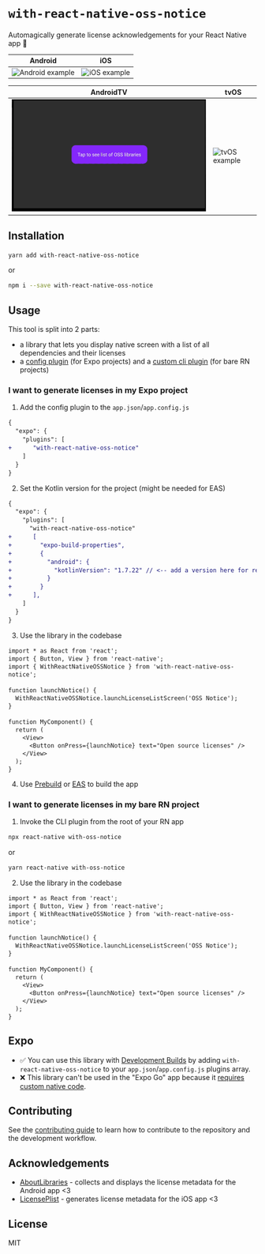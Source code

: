# `with-react-native-oss-notice`

Automagically generate license acknowledgements for your React Native app 🚀

| Android | iOS |
| - | - |
| ![Android example](./static/android-expo.gif) | ![iOS example](./static/ios-expo.gif) |

| AndroidTV | tvOS |
| - | - |
| ![AndroidTV example](./static/android-tv.gif) | ![tvOS example](./static/tvos.gif) |

## Installation

```sh
yarn add with-react-native-oss-notice
```

or

```sh
npm i --save with-react-native-oss-notice
```

## Usage

This tool is split into 2 parts:
- a library that lets you display native screen with a list of all dependencies and their licenses
- a [config plugin](https://docs.expo.dev/config-plugins/introduction/?redirected) (for Expo projects) and a [custom cli plugin](https://github.com/react-native-community/cli/blob/main/docs/plugins.md) (for bare RN projects)

### I want to generate licenses in my Expo project <a name="usage-expo"></a>

1. Add the config plugin to the `app.json`/`app.config.js`

```diff
{
  "expo": {
    "plugins": [
+      "with-react-native-oss-notice"
    ]
  }
}
```

2. Set the Kotlin version for the project (might be needed for EAS)

```diff
{
  "expo": {
    "plugins": [
      "with-react-native-oss-notice"
+      [
+        "expo-build-properties",
+        {
+          "android": {
+            "kotlinVersion": "1.7.22" // <-- add a version here for resolution, version can be newer depending on the Expo SDK version used in the project 
+          }
+        }
+      ],
    ]
  }
}
```

3. Use the library in the codebase

```tsx
import * as React from 'react';
import { Button, View } from 'react-native';
import { WithReactNativeOSSNotice } from 'with-react-native-oss-notice';

function launchNotice() {
  WithReactNativeOSSNotice.launchLicenseListScreen('OSS Notice');
}

function MyComponent() {
  return (
    <View>
      <Button onPress={launchNotice} text="Open source licenses" />
    </View>
  );
}
```

4. Use [Prebuild](https://docs.expo.dev/workflow/prebuild/) or [EAS](https://docs.expo.dev/eas/) to build the app

### I want to generate licenses in my bare RN project <a name="usage-bare-rn"></a>

1. Invoke the CLI plugin from the root of your RN app

```sh
npx react-native with-oss-notice
```

or

```sh
yarn react-native with-oss-notice
```

2. Use the library in the codebase

```tsx
import * as React from 'react';
import { Button, View } from 'react-native';
import { WithReactNativeOSSNotice } from 'with-react-native-oss-notice';

function launchNotice() {
  WithReactNativeOSSNotice.launchLicenseListScreen('OSS Notice');
}

function MyComponent() {
  return (
    <View>
      <Button onPress={launchNotice} text="Open source licenses" />
    </View>
  );
}
```

## Expo

- ✅ You can use this library with [Development Builds](https://docs.expo.dev/development/introduction/) by adding `with-react-native-oss-notice` to your `app.json`/`app.config.js` plugins array.
- ❌ This library can't be used in the "Expo Go" app because it [requires custom native code](https://docs.expo.dev/workflow/customizing/).

## Contributing

See the [contributing guide](./CONTRIBUTING) to learn how to contribute to the repository and the development workflow.

## Acknowledgements

- [AboutLibraries](https://github.com/mikepenz/AboutLibraries) - collects and displays the license metadata for the Android app <3
- [LicensePlist](https://github.com/mono0926/LicensePlist) - generates license metadata for the iOS app <3

## License

MIT
